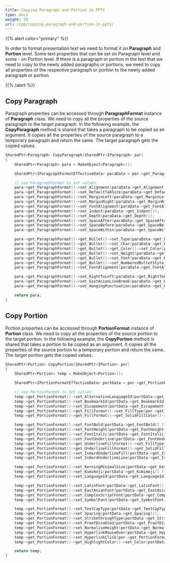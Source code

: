 ```yaml
---
title: Copying Paragraph and Portion in PPTX
type: docs
weight: 30
url: /cpp/copying-paragraph-and-portion-in-pptx/
---
```


{{% alert color="primary" %}} 

In order to format presentation text we need to format it on **Paragraph** and **Portion** level. 
Some text properties that can be set on Paragraph level and some - on Portion level. 
If there is a paragraph or portion in the text that we need to copy to the newly added paragraphs or portions, we need to copy all properties of the respective paragraph or portion to the newly added paragraph or portion.

{{% /alert %}} 

## **Copy Paragraph**
Paragraph properties can be accessed through **ParagraphFormat** instance of **Paragraph** class. 
We need to copy all the properties of the source paragraph to the target paragraph. In the following example, the **CopyParagraph** method is shared that takes a paragraph to be copied as an argument. It copies all the properties of the source paragraph to a temporary paragraph and return the same. The target paragraph gets the copied values.

``` cpp
SharedPtr<Paragraph> CopyParagraph(SharedPtr<IParagraph> par)
{
	SharedPtr<Paragraph> para = MakeObject<Paragraph>();

	SharedPtr<IParagraphFormatEffectiveData> paraData = par->get_ParagraphFormat()->GetEffective();

	// use ParagraphFormat to set values
	para->get_ParagraphFormat()->set_Alignment(paraData->get_Alignment());
	para->get_ParagraphFormat()->set_DefaultTabSize(paraData->get_DefaultTabSize());
	para->get_ParagraphFormat()->set_MarginLeft(paraData->get_MarginLeft());
	para->get_ParagraphFormat()->set_MarginRight(paraData->get_MarginRight());
	para->get_ParagraphFormat()->set_FontAlignment(paraData->get_FontAlignment());
	para->get_ParagraphFormat()->set_Indent(paraData->get_Indent());
	para->get_ParagraphFormat()->set_Depth(paraData->get_Depth());
	para->get_ParagraphFormat()->set_SpaceAfter(paraData->get_SpaceAfter());
	para->get_ParagraphFormat()->set_SpaceBefore(paraData->get_SpaceBefore());
	para->get_ParagraphFormat()->set_SpaceWithin(paraData->get_SpaceWithin());

	para->get_ParagraphFormat()->get_Bullet()->set_Type(paraData->get_Bullet()->get_Type());
	para->get_ParagraphFormat()->get_Bullet()->set_Char(paraData->get_Bullet()->get_Char());
	para->get_ParagraphFormat()->get_Bullet()->get_Color()->set_Color(paraData->get_Bullet()->get_Color())  ;
	para->get_ParagraphFormat()->get_Bullet()->set_Height(paraData->get_Bullet()->get_Height()) ;
	para->get_ParagraphFormat()->get_Bullet()->set_Font(paraData->get_Bullet()->get_Font());
	para->get_ParagraphFormat()->get_Bullet()->set_NumberedBulletStyle(paraData->get_Bullet()->get_NumberedBulletStyle());
	para->get_ParagraphFormat()->set_FontAlignment(paraData->get_FontAlignment()) ;

	para->get_ParagraphFormat()->set_RightToLeft(paraData->get_RightToLeft() ? NullableBool::True : NullableBool::False);
	para->get_ParagraphFormat()->set_EastAsianLineBreak(paraData->get_EastAsianLineBreak() ? NullableBool::True : NullableBool::False);
	para->get_ParagraphFormat()->set_HangingPunctuation(paraData->get_HangingPunctuation() ? NullableBool::True : NullableBool::False);

	return para;
}
```

## **Copy Portion**
Portion properties can be accessed through **PortionFormat** instance of **Portion** class. 
We need to copy all the properties of the source portion to the target portion. In the following example, the **CopyPortion** method is shared that takes a portion to be copied as an argument. It copies all the properties of the source portion to a temporary portion and return the same. The target portion gets the copied values.

``` cpp
SharedPtr<Portion> CopyPortion(SharedPtr<IPortion> por)
{
	SharedPtr<Portion> temp = MakeObject<Portion>();

	SharedPtr<IPortionFormatEffectiveData> portData = por->get_PortionFormat()->GetEffective();

	// use PortionFormat to set values
	temp->get_PortionFormat()->set_AlternativeLanguageId(portData->get_AlternativeLanguageId());
	temp->get_PortionFormat()->set_BookmarkId(portData->get_BookmarkId()) ;
	temp->get_PortionFormat()->set_Escapement(portData->get_Escapement()) ;
	temp->get_PortionFormat()->get_FillFormat()->set_FillType(por->get_PortionFormat()->get_FillFormat()->get_FillType());
	temp->get_PortionFormat()->get_FillFormat()->get_SolidFillColor()->set_Color(portData->get_FillFormat()->get_SolidFillColor()) ;

	temp->get_PortionFormat()->set_FontBold(portData->get_FontBold() ? NullableBool::True : NullableBool::False);
	temp->get_PortionFormat()->set_FontHeight(portData->get_FontHeight());
	temp->get_PortionFormat()->set_FontItalic(portData->get_FontItalic() ? NullableBool::True : NullableBool::False);
	temp->get_PortionFormat()->set_FontUnderline(portData->get_FontUnderline());
	temp->get_PortionFormat()->get_UnderlineFillFormat()->set_FillType(portData->get_UnderlineFillFormat()->get_FillType());
	temp->get_PortionFormat()->get_UnderlineFillFormat()->get_SolidFillColor()->set_Color(portData->get_UnderlineFillFormat()->get_SolidFillColor());
	temp->get_PortionFormat()->set_IsHardUnderlineFill(portData->get_IsHardUnderlineFill() ? NullableBool::True : NullableBool::False);
	temp->get_PortionFormat()->set_IsHardUnderlineLine(portData->get_IsHardUnderlineLine() ? NullableBool::True : NullableBool::False);

	temp->get_PortionFormat()->set_KerningMinimalSize(portData->get_KerningMinimalSize()) ;
	temp->get_PortionFormat()->set_Kumimoji(portData->get_Kumimoji() ? NullableBool::True : NullableBool::False);
	temp->get_PortionFormat()->set_LanguageId(portData->get_LanguageId());

	temp->get_PortionFormat()->set_LatinFont(portData->get_LatinFont()) ;
	temp->get_PortionFormat()->set_EastAsianFont(portData->get_EastAsianFont());
	temp->get_PortionFormat()->set_ComplexScriptFont(portData->get_ComplexScriptFont());
	temp->get_PortionFormat()->set_SymbolFont(portData->get_SymbolFont());

	temp->get_PortionFormat()->set_TextCapType(portData->get_TextCapType());
	temp->get_PortionFormat()->set_Spacing(portData->get_Spacing());
	temp->get_PortionFormat()->set_StrikethroughType(portData->get_StrikethroughType());
	temp->get_PortionFormat()->set_ProofDisabled(portData->get_ProofDisabled() ? NullableBool::True : NullableBool::False);
	temp->get_PortionFormat()->set_NormaliseHeight(portData->get_NormaliseHeight() ? NullableBool::True : NullableBool::False);
	temp->get_PortionFormat()->set_HyperlinkMouseOver(portData->get_HyperlinkMouseOver());
	temp->get_PortionFormat()->set_HyperlinkClick(por->get_PortionFormat()->get_HyperlinkClick());
	temp->get_PortionFormat()->get_HighlightColor()->set_Color(portData->get_HighlightColor());

	return temp;
}
```
